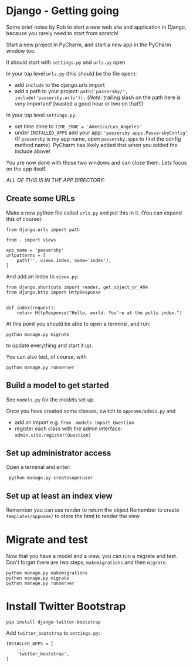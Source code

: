 # Django - Getting going

Some brief notes by Rob to start a new web site and application in Django, because you rarely need to start from scratch!

Start a new project in PyCharm, and start a new app in the PyCharm window too.

It should start with `settings.py` and `urls.py` open

In your top level `urls.py` (this should be the file open):
 - add `include` to the django.urls import
 - add a path to your project: `path('passersby/', include('passersby.urls')),` (_Note:_ trailing slash on the path here is _very_ important! [wasted a good hour or two on that!])

In your top level `settings.py`:
 - set time zone to `TIME_ZONE = 'America/Los_Angeles'`
 - under   `INSTALLED_APPS` add your app: `'passersby.apps.PassersbyConfig'`  (If `passersby` is my app name, open `passersby.apps` to find the config method name). PyCharm has likely added that when you added the include above!
 
 
You are now done with those two windows and can close them. Lets focus on the app itself.
 
 
 _ALL OF THIS IS IN THE APP DIRECTORY:_
 
## Create some URLs

Make a new python file called `urls.py` and put this in it. (You can expand this of course):

```
from django.urls import path

from . import views

app_name = 'passersby'
urlpatterns = [
    path('', views.index, name='index'),
]
```

And add an index to `views.py`:
```
from django.shortcuts import render, get_object_or_404
from django.http import HttpResponse


def index(request):
    return HttpResponse("Hello, world. You're at the polls index.")
```





At this point you should be able to open a terminal, and run:

```
python manage.py migrate
```

to update everything and start it up.

You can also test, of course, with 

```
python manage.py runserver
```

 
## Build  a model to get started
 
 See `models.py` for the models set up. 
 
 Once you have created some classes, switch to `appname/admin.py` and
  - add an import e.g. `from .models import Question`
  - register each class with the admin interface: `admin.site.register(Question)`

 
## Set up administrator access
 
 Open a terminal and enter:
 ```
  python manage.py createsuperuser
  ```
  
 
## Set up at least an index view
 
 Remember you can use render to return the object
 Remember to create `templates/appname/` to store the html to render the view
 
# Migrate and test

Now that you have a model and a view, you can run a migrate and test. Don't forget there are two steps, `makemigrations` and then `migrate`. 
 
```
python manage.py makemigrations
python manage.py migrate
python manage.py runserver
```

 
# Install Twitter Bootstrap

```
pip install django-twitter-bootstrap
```

Add `twitter_bootstrap` to `settings.py`:

```
INSTALLED_APPS = [
	...
	'twitter_bootstrap',
]
```




